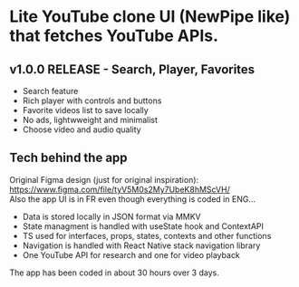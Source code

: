 # Lite YouTube clone UI (NewPipe like) that fetches YouTube APIs.

## v1.0.0 RELEASE - Search, Player, Favorites

- Search feature
- Rich player with controls and buttons
- Favorite videos list to save locally
- No ads, lightwweight and minimalist
- Choose video and audio quality

## Tech behind the app

Original Figma design (just for original inspiration): https://www.figma.com/file/tyV5M0s2My7UbeK8hMScVH/<br>
Also the app UI is in FR even though everything is coded in ENG...

- Data is stored locally in JSON format via MMKV
- State managment is handled with useState hook and ContextAPI
- TS used for interfaces, props, states, contexts and other functions
- Navigation is handled with React Native stack navigation library
- One YouTube API for research and one for video playback

The app has been coded in about 30 hours over 3 days.

